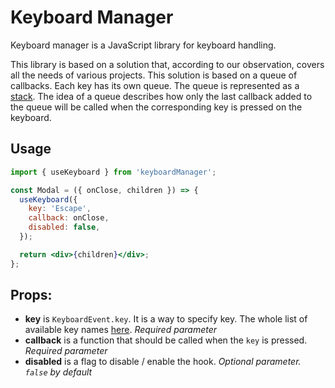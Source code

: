 # Keyboard Manager

Keyboard manager is a JavaScript library for keyboard handling.

This library is based on a solution that, according to our observation, covers all the needs of various projects. This solution is based on a queue of callbacks. Each key has its own queue. The queue is represented as a [stack](<https://en.wikipedia.org/wiki/Stack_(abstract_data_type)>). The idea of a queue describes how only the last callback added to the queue will be called when the corresponding key is pressed on the keyboard.

## Usage

```jsx
import { useKeyboard } from 'keyboardManager';

const Modal = ({ onClose, children }) => {
  useKeyboard({
    key: 'Escape',
    callback: onClose,
    disabled: false,
  });

  return <div>{children}</div>;
};
```

## Props:

- **key** is `KeyboardEvent.key`. It is a way to specify key. The whole list of available key names [here](https://developer.mozilla.org/en-US/docs/Web/API/UI_Events/Keyboard_event_key_values). _Required parameter_
- **callback** is a function that should be called when the `key` is pressed. _Required parameter_
- **disabled** is a flag to disable / enable the hook. _Optional parameter. `false` by default_
